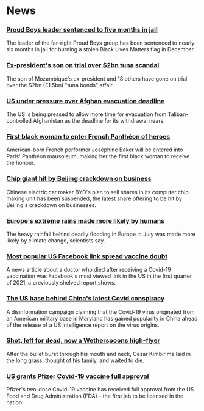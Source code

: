 # News
### [Proud Boys leader sentenced to five months in jail](https://www.bbc.com/news/world-us-canada-58312254)
The leader of the far-right Proud Boys group has been sentenced to nearly six months in jail for burning a stolen Black Lives Matters flag in December.
### [Ex-president's son on trial over $2bn tuna scandal](https://www.bbc.com/news/world-africa-58304737)
The son of Mozambique's ex-president and 18 others have gone on trial over the $2bn (£1.5bn) "tuna bonds" affair.
### [US under pressure over Afghan evacuation deadline](https://www.bbc.com/news/world-asia-58312644)
The US is being pressed to allow more time for evacuation from Taliban-controlled Afghanistan as the deadline for its withdrawal nears. 
### [First black woman to enter French Panthéon of heroes](https://www.bbc.com/news/world-europe-58303919)
American-born French performer Joséphine Baker will be entered into Paris' Panthéon mausoleum, making her the first black woman to receive the honour.
### [Chip giant hit by Beijing crackdown on business](https://www.bbc.com/news/business-58301603)
Chinese electric car maker BYD's plan to sell shares in its computer chip making unit has been suspended, the latest share offering to be hit by Beijing's crackdown on businesses.
### [Europe's extreme rains made more likely by humans](https://www.bbc.com/news/science-environment-58309900)
The heavy rainfall behind deadly flooding in Europe in July was made more likely by climate change, scientists say.
### [Most popular US Facebook link spread vaccine doubt](https://www.bbc.com/news/technology-58305149)
A news article about a doctor who died after receiving a Covid-19 vaccination was Facebook's most viewed link in the US in the first quarter of 2021, a previously shelved report shows.
### [The US base behind China's latest Covid conspiracy](https://www.bbc.com/news/world-us-canada-58273322)
A disinformation campaign claiming that the Covid-19 virus originated from an American military base in Maryland has gained popularity in China ahead of the release of a US intelligence report on the virus origins.
### [Shot, left for dead, now a Wetherspoons high-flyer](https://www.bbc.com/news/uk-58266180)
After the bullet burst through his mouth and neck, Cesar Kimbirima laid in the long grass, thought of his family, and waited to die.
### [US grants Pfizer Covid-19 vaccine full approval](https://www.bbc.com/news/world-us-canada-58309254)
Pfizer's two-dose Covid-19 vaccine has received full approval from the US Food and Drug Administration (FDA) - the first jab to be licensed in the nation.
